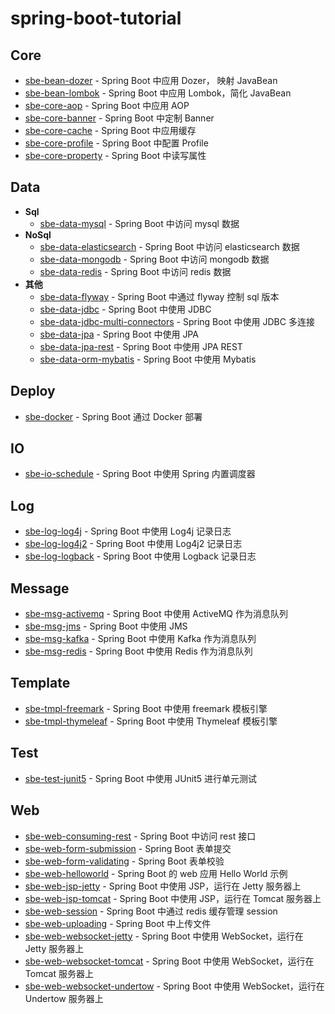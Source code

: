 # spring-boot-tutorial

## Core

- [sbe-bean-dozer](codes/core/sbe-bean-dozer) - Spring Boot 中应用 Dozer， 映射 JavaBean
- [sbe-bean-lombok](codes/core/sbe-bean-lombok) - Spring Boot 中应用 Lombok，简化 JavaBean
- [sbe-core-aop](codes/core/sbe-core-aop) - Spring Boot 中应用 AOP
- [sbe-core-banner](codes/core/sbe-core-banner) - Spring Boot 中定制 Banner
- [sbe-core-cache](codes/core/sbe-core-cache) - Spring Boot 中应用缓存
- [sbe-core-profile](codes/core/sbe-core-profile) - Spring Boot 中配置 Profile
- [sbe-core-property](codes/core/sbe-core-property) - Spring Boot 中读写属性

## Data

- **Sql**
  - [sbe-data-mysql](codes/data/sbe-data-mysql) - Spring Boot 中访问 mysql 数据
- **NoSql**
  - [sbe-data-elasticsearch](codes/data/sbe-data-elasticsearch) - Spring Boot 中访问 elasticsearch 数据
  - [sbe-data-mongodb](codes/data/sbe-data-mongodb) - Spring Boot 中访问 mongodb 数据
  - [sbe-data-redis](codes/data/sbe-data-redis) - Spring Boot 中访问 redis 数据
- **其他**
  - [sbe-data-flyway](codes/data/sbe-data-flyway) - Spring Boot 中通过 flyway 控制 sql 版本
  - [sbe-data-jdbc](codes/data/sbe-data-jdbc) - Spring Boot 中使用 JDBC
  - [sbe-data-jdbc-multi-connectors](codes/data/sbe-data-jdbc-multi-connectors) - Spring Boot 中使用 JDBC 多连接
  - [sbe-data-jpa](codes/data/sbe-data-jpa) - Spring Boot 中使用 JPA
  - [sbe-data-jpa-rest](codes/data/sbe-data-jpa-rest) - Spring Boot 中使用 JPA REST
  - [sbe-data-orm-mybatis](codes/data/sbe-data-orm-mybatis) - Spring Boot 中使用 Mybatis

## Deploy

- [sbe-docker](codes/deploy/sbe-docker) - Spring Boot 通过 Docker 部署

## IO

- [sbe-io-schedule](codes/io/sbe-io-schedule) - Spring Boot 中使用 Spring 内置调度器

## Log

- [sbe-log-log4j](codes/log/sbe-log-log4j) - Spring Boot 中使用 Log4j 记录日志
- [sbe-log-log4j2](codes/log/sbe-log-log4j2) - Spring Boot 中使用 Log4j2 记录日志
- [sbe-log-logback](codes/log/sbe-log-logback) - Spring Boot 中使用 Logback 记录日志

## Message

- [sbe-msg-activemq](codes/message/sbe-msg-activemq) - Spring Boot 中使用 ActiveMQ 作为消息队列
- [sbe-msg-jms](codes/message/sbe-msg-jms) - Spring Boot 中使用 JMS
- [sbe-msg-kafka](codes/message/sbe-msg-kafka) - Spring Boot 中使用 Kafka 作为消息队列
- [sbe-msg-redis](codes/message/sbe-msg-redis) - Spring Boot 中使用 Redis 作为消息队列

## Template

- [sbe-tmpl-freemark](codes/tmpl/sbe-tmpl-freemark) - Spring Boot 中使用 freemark 模板引擎
- [sbe-tmpl-thymeleaf](codes/tmpl/sbe-tmpl-thymeleaf) - Spring Boot 中使用 Thymeleaf 模板引擎

## Test

- [sbe-test-junit5](codes/test/sbe-test-junit5) - Spring Boot 中使用 JUnit5 进行单元测试

## Web

- [sbe-web-consuming-rest](codes/web/sbe-web-consuming-rest) - Spring Boot 中访问 rest 接口
- [sbe-web-form-submission](codes/web/sbe-web-form-submission) - Spring Boot 表单提交
- [sbe-web-form-validating](codes/web/sbe-web-form-validating) - Spring Boot 表单校验
- [sbe-web-helloworld](codes/web/sbe-web-helloworld) - Spring Boot 的 web 应用 Hello World 示例
- [sbe-web-jsp-jetty](codes/web/sbe-web-jsp-jetty) - Spring Boot 中使用 JSP，运行在 Jetty 服务器上
- [sbe-web-jsp-tomcat](codes/web/sbe-web-jsp-tomcat) - Spring Boot 中使用 JSP，运行在 Tomcat 服务器上
- [sbe-web-session](codes/web/sbe-web-session) - Spring Boot 中通过 redis 缓存管理 session
- [sbe-web-uploading](codes/web/sbe-web-uploading) - Spring Boot 中上传文件
- [sbe-web-websocket-jetty](codes/web/sbe-web-websocket-jetty) - Spring Boot 中使用 WebSocket，运行在 Jetty 服务器上
- [sbe-web-websocket-tomcat](codes/web/sbe-web-websocket-tomcat) - Spring Boot 中使用 WebSocket，运行在 Tomcat 服务器上
- [sbe-web-websocket-undertow](codes/web/sbe-web-websocket-undertow) - Spring Boot 中使用 WebSocket，运行在 Undertow 服务器上
